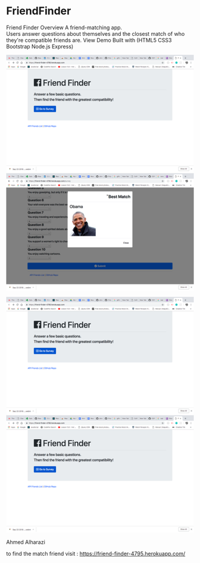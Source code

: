 # FriendFinder
Friend Finder Overview A friend-matching app.  
Users answer questions about themselves and the closest match of who they're compatible friends are. 
View Demo Built with (HTML5 CSS3 Bootstrap Node.js Express)

![app image](/image/pic1.png)
![app image](/image/pic2.png)

![app image](/image/pic1.png)
![app image](/image/pic1.png)

Ahmed Alharazi

to find the match friend visit : https://friend-finder-4795.herokuapp.com/
